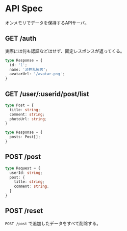 # API Spec

オンメモリでデータを保持するAPIサーバ。

## GET /auth

実際には何も認証などはせず、固定レスポンスが返ってくる。

```ts
type Response = {
  id: '1';
  name: '渋井丸拓男';
  avatarUrl: '/avatar.png';
}
```

## GET /user/:userid/post/list

```ts
type Post = {
  title: string;
  comment: string;
  photoUrl: string;
}

type Response = {
  posts: Post[];
}
```

## POST /post

```ts
type Request = {
  userId: string;
  post: {
    title: string;
    comment: string;
  }
}
```

## POST /reset

`POST /post` で追加したデータをすべて削除する。